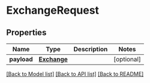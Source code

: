 # ExchangeRequest

## Properties
| Name        | Type                        | Description | Notes      |
|-------------|-----------------------------|-------------|------------|
| **payload** | [**Exchange**](Exchange.md) |             | [optional] |

[[Back to Model list]](../../README.md#documentation-for-models) [[Back to API list]](../../README.md#documentation-for-api-endpoints) [[Back to README]](../../README.md)


